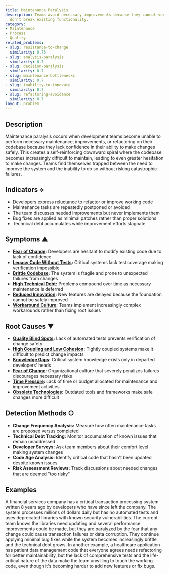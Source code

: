 ```yaml
---
title: Maintenance Paralysis
description: Teams avoid necessary improvements because they cannot verify that changes
  don't break existing functionality.
category:
- Maintenance
- Process
- Quality
related_problems:
- slug: resistance-to-change
  similarity: 0.75
- slug: analysis-paralysis
  similarity: 0.7
- slug: decision-paralysis
  similarity: 0.7
- slug: maintenance-bottlenecks
  similarity: 0.7
- slug: inability-to-innovate
  similarity: 0.7
- slug: refactoring-avoidance
  similarity: 0.7
layout: problem
---
```


## Description

Maintenance paralysis occurs when development teams become unable to perform necessary maintenance, improvements, or refactoring on their codebase because they lack confidence in their ability to make changes safely. This creates a self-reinforcing downward spiral where the codebase becomes increasingly difficult to maintain, leading to even greater hesitation to make changes. Teams find themselves trapped between the need to improve the system and the inability to do so without risking catastrophic failures.

## Indicators ⟡
- Developers express reluctance to refactor or improve working code
- Maintenance tasks are repeatedly postponed or avoided
- The team discusses needed improvements but never implements them
- Bug fixes are applied as minimal patches rather than proper solutions
- Technical debt accumulates while improvement efforts stagnate

## Symptoms ▲
- **[Fear of Change](fear-of-change.md):** Developers are hesitant to modify existing code due to lack of confidence
- **[Legacy Code Without Tests](legacy-code-without-tests.md):** Critical systems lack test coverage making verification impossible
- **[Brittle Codebase](brittle-codebase.md):** The system is fragile and prone to unexpected failures from changes
- **[High Technical Debt](high-technical-debt.md):** Problems compound over time as necessary maintenance is deferred
- **[Reduced Innovation](reduced-innovation.md):** New features are delayed because the foundation cannot be safely improved
- **[Workaround Culture](workaround-culture.md):** Teams implement increasingly complex workarounds rather than fixing root issues

## Root Causes ▼
- **[Quality Blind Spots](quality-blind-spots.md):** Lack of automated tests prevents verification of change safety
- **[High Coupling and Low Cohesion](high-coupling-low-cohesion.md):** Tightly coupled systems make it difficult to predict change impacts
- **[Knowledge Gaps](knowledge-gaps.md):** Critical system knowledge exists only in departed developers' heads
- **[Fear of Change](fear-of-change.md):** Organizational culture that severely penalizes failures discourages necessary risks
- **[Time Pressure](time-pressure.md):** Lack of time or budget allocated for maintenance and improvement activities
- **[Obsolete Technologies](obsolete-technologies.md):** Outdated tools and frameworks make safe changes more difficult

## Detection Methods ○
- **Change Frequency Analysis:** Measure how often maintenance tasks are proposed versus completed
- **Technical Debt Tracking:** Monitor accumulation of known issues that remain unaddressed
- **Developer Surveys:** Ask team members about their comfort level making system changes
- **Code Age Analysis:** Identify critical code that hasn't been updated despite known issues
- **Risk Assessment Reviews:** Track discussions about needed changes that are deemed "too risky"

## Examples

A financial services company has a critical transaction processing system written 8 years ago by developers who have since left the company. The system processes millions of dollars daily but has no automated tests and uses deprecated libraries with known security vulnerabilities. The current team knows the libraries need updating and several performance improvements could be made, but they are paralyzed by the fear that any change could cause transaction failures or data corruption. They continue applying minimal bug fixes while the system becomes increasingly brittle and the technical debt grows. In another example, a healthcare application has patient data management code that everyone agrees needs refactoring for better maintainability, but the lack of comprehensive tests and the life-critical nature of the data make the team unwilling to touch the working code, even though it's becoming harder to add new features or fix bugs.